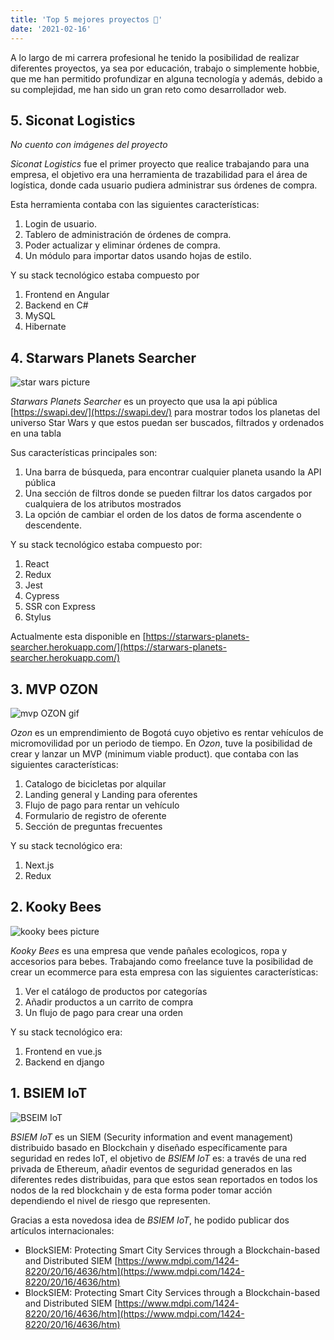 ```yaml
---
title: 'Top 5 mejores proyectos 🚀'
date: '2021-02-16'
---
```


A lo largo de mi carrera profesional he tenido la posibilidad de realizar diferentes proyectos, ya sea por educación, trabajo o simplemente hobbie, que me han permitido profundizar en alguna tecnología y además, debido a su complejidad, me han sido un gran reto como desarrollador web. 

## 5. Siconat Logistics

*No cuento con imágenes del proyecto*

*Siconat Logistics* fue el primer proyecto que realice trabajando para una empresa, el objetivo era una herramienta de trazabilidad para el área de logística, donde cada usuario pudiera administrar sus órdenes de compra. 

Esta herramienta contaba con las siguientes características:

1. Login de usuario.
2. Tablero de administración de órdenes de compra.
3. Poder actualizar y eliminar órdenes de compra.
4. Un módulo para importar datos usando hojas de estilo.

Y su stack tecnológico estaba compuesto por

1. Frontend en Angular
2. Backend en C#
3. MySQL
4. Hibernate

## 4. Starwars Planets Searcher

![star wars picture](https://firebasestorage.googleapis.com/v0/b/blog-dd6cf.appspot.com/o/starwars.png?alt=media&token=b8853f52-e29d-4e09-96cd-6491110c7b73)

*Starwars Planets Searcher* es un proyecto que usa la api pública  [https://swapi.dev/](https://swapi.dev/) para mostrar todos los planetas del universo Star Wars y que estos puedan ser buscados, filtrados y ordenados en una tabla

Sus características principales son: 

1. Una barra de búsqueda, para encontrar cualquier planeta usando la API pública
2. Una sección de filtros donde se pueden filtrar los datos cargados por cualquiera de los atributos mostrados
3. La opción de cambiar el orden de los datos de forma ascendente o descendente.

Y su stack tecnológico estaba compuesto por:

1. React 
2. Redux
3. Jest
4. Cypress
5. SSR con Express
6. Stylus

Actualmente esta disponible en [https://starwars-planets-searcher.herokuapp.com/](https://starwars-planets-searcher.herokuapp.com/)

## 3. MVP OZON

![mvp OZON gif](https://firebasestorage.googleapis.com/v0/b/blog-dd6cf.appspot.com/o/ozon.gif?alt=media&token=8866e36f-2af2-43cf-a9f0-d5391ddec6c3)

*Ozon* es un emprendimiento de Bogotá cuyo objetivo es rentar vehículos de micromovilidad por un periodo de tiempo. En *Ozon*, tuve la posibilidad de crear y lanzar un MVP (minimum viable product). que contaba con las siguientes características:

1. Catalogo de bicicletas por alquilar
2. Landing general y Landing para oferentes
3. Flujo de pago para rentar un vehículo
4. Formulario de registro de oferente 
5. Sección de preguntas frecuentes

Y su stack tecnológico era:

1. Next.js 
2. Redux

## 2. Kooky Bees

![kooky bees picture](https://firebasestorage.googleapis.com/v0/b/blog-dd6cf.appspot.com/o/kookybees.png?alt=media&token=8c234108-964a-4417-b935-d89009adfa9b)

*Kooky Bees* es una empresa que vende pañales ecologicos, ropa y accesorios para bebes. Trabajando como freelance tuve la posibilidad de crear un ecommerce para esta empresa con las siguientes características:

1. Ver el catálogo de productos por categorías
2. Añadir productos a un carrito de compra 
3. Un flujo de pago para crear una orden

Y su stack tecnológico era:

1. Frontend en vue.js
2. Backend en django 

## 1. BSIEM IoT

![BSEIM IoT](https://firebasestorage.googleapis.com/v0/b/blog-dd6cf.appspot.com/o/bsiem.jpg?alt=media&token=ff528ef5-f1ea-447f-88e8-ce30164d0714)

*BSIEM IoT* es un SIEM (Security information and event management) distribuido basado en Blockchain y diseñado específicamente para seguridad en redes IoT, el objetivo de *BSIEM IoT* es: a través de una red privada de Ethereum, añadir eventos de seguridad generados en las diferentes redes distribuidas, para que estos sean reportados en todos los nodos de la red blockchain y de esta forma poder tomar acción dependiendo el nivel de riesgo que representen.

Gracias a esta novedosa idea de *BSIEM IoT*, he podido publicar dos artículos internacionales:

- BlockSIEM: Protecting Smart City Services through a Blockchain-based and Distributed SIEM  [https://www.mdpi.com/1424-8220/20/16/4636/htm](https://www.mdpi.com/1424-8220/20/16/4636/htm)
- BlockSIEM: Protecting Smart City Services through a Blockchain-based and Distributed SIEM [https://www.mdpi.com/1424-8220/20/16/4636/htm](https://www.mdpi.com/1424-8220/20/16/4636/htm)
